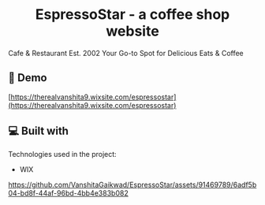 <h1 align="center" id="title">EspressoStar - a coffee shop website</h1>

<p id="description">Cafe &amp; Restaurant Est. 2002 Your Go-to Spot for Delicious Eats &amp; Coffee</p>

<h2>🚀 Demo</h2>

[https://therealvanshita9.wixsite.com/espressostar](https://therealvanshita9.wixsite.com/espressostar)

  
  
<h2>💻 Built with</h2>

Technologies used in the project:

*   WIX


https://github.com/VanshitaGaikwad/EspressoStar/assets/91469789/6adf5b04-bd8f-44af-96bd-4bb4e383b082

